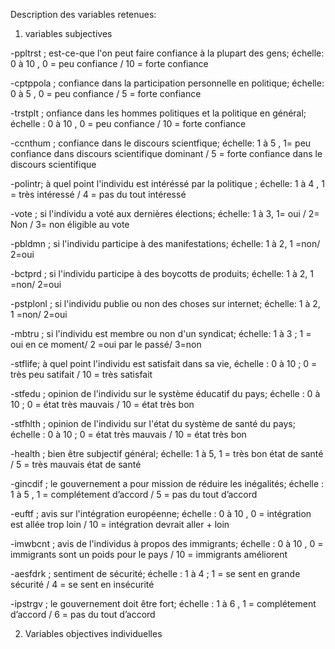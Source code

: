 
Description des variables retenues:

1. variables subjectives

-ppltrst ; est-ce-que l'on peut faire confiance à la plupart des gens; échelle: 0 à 10 , 0 = peu confiance / 10 = forte confiance

-cptppola ; confiance dans la participation personnelle en politique; échelle: 0 à 5 , 0 = peu confiance / 5 = forte confiance

-trstplt ; onfiance dans les hommes politiques et la politique en général; échelle : 0 à 10 , 0 = peu confiance / 10 = forte confiance

-ccnthum ; confiance dans le discours scientfique;  échelle: 1 à 5 , 1= peu confiance dans discours scientifique dominant / 5 = forte confiance dans le discours scientifique

-polintr; à quel point l'individu est intéréssé par la politique ; échelle: 1 à 4 , 1 = très intéressé / 4 = pas du tout intéressé

-vote ; si l'individu a voté aux dernières élections; échelle: 1 à 3,  1= oui / 2= Non / 3= non éligible au vote

-pbldmn ; si l'individu participe à des manifestations; échelle: 1 à 2, 1 =non/ 2=oui

-bctprd ; si l'individu participe à des boycotts de produits; échelle: 1 à 2, 1 =non/ 2=oui

-pstplonl ; si l'individu publie ou non des choses sur internet; échelle: 1 à 2, 1 =non/ 2=oui

-mbtru ; si l'individu est membre ou non d'un syndicat; échelle: 1 à 3 ; 1 = oui en ce moment/ 2 =oui par le passé/ 3=non 

-stflife; à quel point l'individu est satisfait dans sa vie, échelle : 0 à 10 ; 0 = très peu satifait / 10 = très satisfait

-stfedu ; opinion de l'individu sur le système éducatif du pays; échelle : 0 à 10 ; 0 = état très mauvais / 10 = état très bon

-stfhlth ; opinion de l'individu sur l'état du système de santé du pays; échelle : 0 à 10 ; 0 = état très mauvais / 10 = état très bon

-health ; bien être subjectif général; échelle: 1 à 5, 1 = très bon état de santé / 5 = très mauvais état de santé

-gincdif ; le gouvernement a pour mission de réduire les inégalités; échelle : 1 à 5 , 1 = complétement d’accord / 5 = pas du tout d’accord

-euftf ; avis sur l'intégration européenne; échelle : 0 à 10 , 0 = intégration est allée trop loin / 10 = intégration devrait aller + loin

-imwbcnt ; avis de l'individus à propos des immigrants; échelle : 0 à 10 , 0 = immigrants sont un poids pour le pays / 10 = immigrants améliorent

-aesfdrk ; sentiment de sécurité; échelle : 1 à 4 ; 1 = se sent en grande sécurité / 4 = se sent en insécurité

-ipstrgv ; le gouvernement doit être fort; échelle : 1 à 6 , 1 = complétement d’accord / 6 = pas du tout d’accord


2. Variables objectives individuelles


